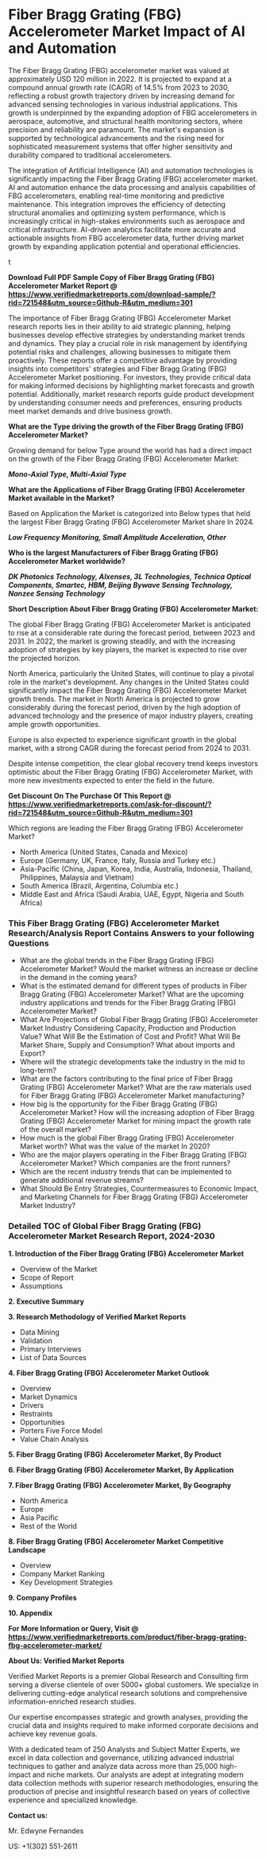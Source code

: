 <meta name="title" content="Global Fiber Bragg Grating (FBG) Accelerometer Market Impact of AI and Automation"><meta name="description" content="The Fiber Bragg Grating (FBG) accelerometer market was valued at approximately USD 120 million in 2022. It is projected to expand at a compound annual growth rate (CAG"><meta name="title" content="Fiber Bragg Grating (FBG) Accelerometer Market Size, Share, Scope, Trends, Growth, Opportunities, Analysis, Forecast"><h1>Fiber Bragg Grating (FBG) Accelerometer Market Impact of AI and Automation</h1><p>The Fiber Bragg Grating (FBG) accelerometer market was valued at approximately USD 120 million in 2022. It is projected to expand at a compound annual growth rate (CAGR) of 14.5% from 2023 to 2030, reflecting a robust growth trajectory driven by increasing demand for advanced sensing technologies in various industrial applications. This growth is underpinned by the expanding adoption of FBG accelerometers in aerospace, automotive, and structural health monitoring sectors, where precision and reliability are paramount. The market's expansion is supported by technological advancements and the rising need for sophisticated measurement systems that offer higher sensitivity and durability compared to traditional accelerometers.</p><p>The integration of Artificial Intelligence (AI) and automation technologies is significantly impacting the Fiber Bragg Grating (FBG) accelerometer market. AI and automation enhance the data processing and analysis capabilities of FBG accelerometers, enabling real-time monitoring and predictive maintenance. This integration improves the efficiency of detecting structural anomalies and optimizing system performance, which is increasingly critical in high-stakes environments such as aerospace and critical infrastructure. AI-driven analytics facilitate more accurate and actionable insights from FBG accelerometer data, further driving market growth by expanding application potential and operational efficiencies.</p>t</p><p id="" class=""><strong>Download Full PDF Sample Copy of Fiber Bragg Grating (FBG) Accelerometer Market Report @ <a href="https://www.verifiedmarketreports.com/download-sample/?rid=721548&utm_source=Github-R&utm_medium=301" target="_blank">https://www.verifiedmarketreports.com/download-sample/?rid=721548&utm_source=Github-R&utm_medium=301</a></strong></p><p>The importance of&nbsp;Fiber Bragg Grating (FBG) Accelerometer Market research reports lies in their ability to aid strategic planning, helping businesses develop effective strategies by understanding market trends and dynamics. They play a crucial role in risk management by identifying potential risks and challenges, allowing businesses to mitigate them proactively. These reports offer a competitive advantage by providing insights into competitors' strategies and Fiber Bragg Grating (FBG) Accelerometer Market positioning. For investors, they provide critical data for making informed decisions by highlighting market forecasts and growth potential. Additionally, market research reports guide product development by understanding consumer needs and preferences, ensuring products meet market demands and drive business growth.</p><p><strong>What are the&nbsp;Type driving the growth of the Fiber Bragg Grating (FBG) Accelerometer Market?</strong></p><p id="" class="">Growing demand for below Type around the world has had a direct impact on the growth of the Fiber Bragg Grating (FBG) Accelerometer Market:</p><em><strong>Mono-Axial Type, Multi-Axial Type</strong></em></p><strong>What are the&nbsp;Applications&nbsp;of Fiber Bragg Grating (FBG) Accelerometer Market available in the Market?</strong></p><p id="" class="">Based on Application the Market is categorized into Below types that held the largest Fiber Bragg Grating (FBG) Accelerometer Market share In 2024.</p><em><strong>Low Frequency Monitoring, Small Amplitude Acceleration, Other</strong></em></p><strong>Who is the largest Manufacturers of Fiber Bragg Grating (FBG) Accelerometer Market worldwide?</strong></p><p><em><strong>DK Photonics Technology, Alxenses, 3L Technologies, Technica Optical Components, Smartec, HBM, Beijing Bywave Sensing Technology, Nanzee Sensing Technology</strong></em></p><p id="" class=""><strong>Short Description About Fiber Bragg Grating (FBG) Accelerometer Market:</strong></p><p>The global Fiber Bragg Grating (FBG) Accelerometer Market is anticipated to rise at a considerable rate during the forecast period, between 2023 and 2031. In 2022, the market is growing steadily, and with the increasing adoption of strategies by key players, the market is expected to rise over the projected horizon.</p><p>North America, particularly the United States, will continue to play a pivotal role in the market's development. Any changes in the United States could significantly impact the Fiber Bragg Grating (FBG) Accelerometer Market growth trends. The market in North America is projected to grow considerably during the forecast period, driven by the high adoption of advanced technology and the presence of major industry players, creating ample growth opportunities.</p><p>Europe is also expected to experience significant growth in the global market, with a strong CAGR during the forecast period from 2024 to 2031.</p><p>Despite intense competition, the clear global recovery trend keeps investors optimistic about the Fiber Bragg Grating (FBG) Accelerometer Market, with more new investments expected to enter the field in the future.</p><p id="" class=""><strong>Get Discount On The Purchase Of This Report @ <a href="https://www.verifiedmarketreports.com/ask-for-discount/?rid=721548&utm_source=Github-R&utm_medium=301" target="_blank">https://www.verifiedmarketreports.com/ask-for-discount/?rid=721548&utm_source=Github-R&utm_medium=301</a></strong></p>Which regions are leading the Fiber Bragg Grating (FBG) Accelerometer Market?</p><ul><li>North America (United States, Canada and Mexico)</li><li>Europe (Germany, UK, France, Italy, Russia and Turkey etc.)</li><li>Asia-Pacific (China, Japan, Korea, India, Australia, Indonesia, Thailand, Philippines, Malaysia and Vietnam)</li><li>South America (Brazil, Argentina, Columbia etc.)</li><li>Middle East and Africa (Saudi Arabia, UAE, Egypt, Nigeria and South Africa)</li></ul><h3 id="" class="">This Fiber Bragg Grating (FBG) Accelerometer Market Research/Analysis Report Contains Answers to your following Questions</h3><ul><li>What are the global trends in the Fiber Bragg Grating (FBG) Accelerometer Market? Would the market witness an increase or decline in the demand in the coming years?</li><li>What is the estimated demand for different types of products in Fiber Bragg Grating (FBG) Accelerometer Market? What are the upcoming industry applications and trends for the Fiber Bragg Grating (FBG) Accelerometer Market?</li><li>What Are Projections of Global Fiber Bragg Grating (FBG) Accelerometer Market Industry Considering Capacity, Production and Production Value? What Will Be the Estimation of Cost and Profit? What Will Be Market Share, Supply and Consumption? What about imports and Export?</li><li>Where will the strategic developments take the industry in the mid to long-term?</li><li>What are the factors contributing to the final price of Fiber Bragg Grating (FBG) Accelerometer Market? What are the raw materials used for Fiber Bragg Grating (FBG) Accelerometer Market manufacturing?</li><li>How big is the opportunity for the Fiber Bragg Grating (FBG) Accelerometer Market? How will the increasing adoption of Fiber Bragg Grating (FBG) Accelerometer Market for mining impact the growth rate of the overall market?</li><li>How much is the global Fiber Bragg Grating (FBG) Accelerometer Market worth? What was the value of the market In 2020?</li><li>Who are the major players operating in the Fiber Bragg Grating (FBG) Accelerometer Market? Which companies are the front runners?</li><li>Which are the recent industry trends that can be implemented to generate additional revenue streams?</li><li>What Should Be Entry Strategies, Countermeasures to Economic Impact, and Marketing Channels for Fiber Bragg Grating (FBG) Accelerometer Market Industry?</li></ul><h3 id="" class="">Detailed TOC of Global Fiber Bragg Grating (FBG) Accelerometer Market Research Report, 2024-2030</h3><p id="" class=""><strong>1. Introduction of the Fiber Bragg Grating (FBG) Accelerometer Market</strong></p><ul><li>Overview of the Market</li><li>Scope of Report</li><li>Assumptions</li></ul><p id="" class=""><strong>2. Executive Summary</strong></p><p id="" class=""><strong>3. Research Methodology of Verified Market Reports</strong></p><ul><li>Data Mining</li><li>Validation</li><li>Primary Interviews</li><li>List of Data Sources</li></ul><p id="" class=""><strong>4. Fiber Bragg Grating (FBG) Accelerometer Market Outlook</strong></p><ul><li>Overview</li><li>Market Dynamics</li><li>Drivers</li><li>Restraints</li><li>Opportunities</li><li>Porters Five Force Model</li><li>Value Chain Analysis</li></ul><p id="" class=""><strong>5. Fiber Bragg Grating (FBG) Accelerometer Market, By Product</strong></p><p id="" class=""><strong>6. Fiber Bragg Grating (FBG) Accelerometer Market, By Application</strong></p><p id="" class=""><strong>7. Fiber Bragg Grating (FBG) Accelerometer Market, By Geography</strong></p><ul><li>North America</li><li>Europe</li><li>Asia Pacific</li><li>Rest of the World</li></ul><p id="" class=""><strong>8. Fiber Bragg Grating (FBG) Accelerometer Market Competitive Landscape</strong></p><ul><li>Overview</li><li>Company Market Ranking</li><li>Key Development Strategies</li></ul><p id="" class=""><strong>9. Company Profiles</strong></p><p id="" class=""><strong>10. Appendix</strong></p><p id="" class=""><strong>For More Information or Query, Visit @ <a href="https://www.verifiedmarketreports.com/product/fiber-bragg-grating-fbg-accelerometer-market/" target="_blank">https://www.verifiedmarketreports.com/product/fiber-bragg-grating-fbg-accelerometer-market/</a></strong></p><p id="" class=""><strong>About Us: Verified Market Reports</strong></p><p id="" class="">Verified Market Reports is a premier Global Research and Consulting firm serving a diverse clientele of over 5000+ global customers. We specialize in delivering cutting-edge analytical research solutions and comprehensive information-enriched research studies.</p><p id="" class="">Our expertise encompasses strategic and growth analyses, providing the crucial data and insights required to make informed corporate decisions and achieve key revenue goals.</p><p id="" class="">With a dedicated team of 250 Analysts and Subject Matter Experts, we excel in data collection and governance, utilizing advanced industrial techniques to gather and analyze data across more than 25,000 high-impact and niche markets. Our analysts are adept at integrating modern data collection methods with superior research methodologies, ensuring the production of precise and insightful research based on years of collective experience and specialized knowledge.</p><p id="" class=""><strong>Contact us:</strong></p><p id="" class="">Mr. Edwyne Fernandes</p><p id="" class="">US: +1(302) 551-2611</p>